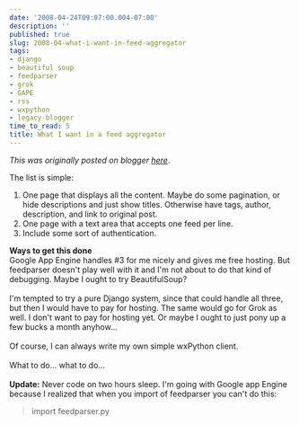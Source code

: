 ```yaml
---
date: '2008-04-24T09:07:00.004-07:00'
description: ''
published: true
slug: 2008-04-what-i-want-in-feed-aggregator
tags:
- django
- beautiful soup
- feedparser
- grok
- GAPE
- rss
- wxpython
- legacy-blogger
time_to_read: 5
title: What I want in a feed aggregator
---
```


*This was originally posted on blogger [here](https://pydanny.blogspot.com/2008/04/what-i-want-in-feed-aggregator.html)*.

The list is simple:<br /><ol><li>One page that displays all the content.  Maybe do some pagination, or hide descriptions and just show titles.  Otherwise have tags, author, description, and link to original post.<br /></li><li>One page with a text area that accepts one feed per line.</li><li>Include some sort of authentication.</li></ol><span style="font-weight: bold;">Ways to get this done</span><br />Google App Engine handles #3 for me nicely and gives me free hosting.  But feedparser doesn't play well with it and I'm not about to do that kind of debugging.  Maybe I ought to try BeautifulSoup?<br /><br />I'm tempted to try a pure Django system, since that could handle all three, but then I would have to pay for hosting.  The same would go for Grok as well.  I don't want to pay for hosting yet.  Or maybe I ought to just pony up a few bucks a month anyhow...<br /><br />Of course, I can always write my own simple wxPython client.<br /><br />What to do... what to do...<br /><br /><span style="font-weight: bold;">Update:</span> Never code on two hours sleep.  I'm going with Google app Engine because I realized that when you import of feedparser you can't do this:<br /><blockquote>import feedparser.py<br /></blockquote>